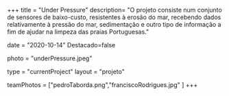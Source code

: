 +++
title = "Under Pressure"
description= "O projeto consiste num conjunto de sensores de baixo-custo, resistentes à erosão do mar, recebendo dados relativamente à pressão do mar, sedimentação e outro tipo de informação a fim de ajudar na limpeza das praias Portuguesas." 

date = "2020-10-14" 
Destacado=false 

photo = "underPressure.jpeg" 

type = "currentProject" 
layout = "projeto" 

teamPhotos = ["pedroTaborda.png","franciscoRodrigues.jpg" ] 
+++